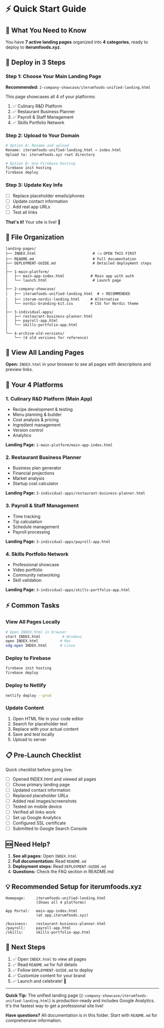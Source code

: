 # ⚡ Quick Start Guide

## 🎯 What You Need to Know

You have **7 active landing pages** organized into **4 categories**, ready to deploy to **iterumfoods.xyz**.

## 🚀 Deploy in 3 Steps

### Step 1: Choose Your Main Landing Page
**Recommended:** `2-company-showcase/iterumfoods-unified-landing.html`

This page showcases all 4 of your platforms:
1. ✅ Culinary R&D Platform
2. ✅ Restaurant Business Planner  
3. ✅ Payroll & Staff Management
4. ✅ Skills Portfolio Network

### Step 2: Upload to Your Domain
```bash
# Option A: Rename and upload
Rename: iterumfoods-unified-landing.html → index.html
Upload to: iterumfoods.xyz root directory

# Option B: Use Firebase Hosting
firebase init hosting
firebase deploy
```

### Step 3: Update Key Info
- [ ] Replace placeholder emails/phones
- [ ] Update contact information
- [ ] Add real app URLs
- [ ] Test all links

**That's it!** Your site is live! 🎉

## 📂 File Organization

```
landing-pages/
├── INDEX.html                          # 👈 OPEN THIS FIRST
├── README.md                           # Full documentation
├── DEPLOYMENT-GUIDE.md                 # Detailed deployment steps
│
├── 1-main-platform/
│   ├── main-app-index.html            # Main app with auth
│   └── launch.html                     # Launch page
│
├── 2-company-showcase/
│   ├── iterumfoods-unified-landing.html  # ⭐ RECOMMENDED
│   ├── iterum-nordic-landing.html     # Alternative
│   └── nordic-branding-kit.css        # CSS for Nordic theme
│
├── 3-individual-apps/
│   ├── restaurant-business-planner.html
│   ├── payroll-app.html
│   └── skills-portfolio-app.html
│
└── 4-archive-old-versions/
    └── (4 old versions for reference)
```

## 👀 View All Landing Pages

**Open:** `INDEX.html` in your browser to see all pages with descriptions and preview links.

## 🎨 Your 4 Platforms

### 1. Culinary R&D Platform (Main App)
- Recipe development & testing
- Menu planning & builder
- Cost analysis & pricing
- Ingredient management
- Version control
- Analytics

**Landing Page:** `1-main-platform/main-app-index.html`

### 2. Restaurant Business Planner
- Business plan generator
- Financial projections
- Market analysis
- Startup cost calculator

**Landing Page:** `3-individual-apps/restaurant-business-planner.html`

### 3. Payroll & Staff Management
- Time tracking
- Tip calculation
- Schedule management
- Payroll processing

**Landing Page:** `3-individual-apps/payroll-app.html`

### 4. Skills Portfolio Network
- Professional showcase
- Video portfolio
- Community networking
- Skill validation

**Landing Page:** `3-individual-apps/skills-portfolio-app.html`

## ⚡ Common Tasks

### View All Pages Locally
```bash
# Open INDEX.html in browser
start INDEX.html          # Windows
open INDEX.html          # Mac
xdg-open INDEX.html      # Linux
```

### Deploy to Firebase
```bash
firebase init hosting
firebase deploy
```

### Deploy to Netlify
```bash
netlify deploy --prod
```

### Update Content
1. Open HTML file in your code editor
2. Search for placeholder text
3. Replace with your actual content
4. Save and test locally
5. Upload to server

## 📋 Pre-Launch Checklist

Quick checklist before going live:

- [ ] Opened INDEX.html and viewed all pages
- [ ] Chose primary landing page
- [ ] Updated contact information
- [ ] Replaced placeholder URLs
- [ ] Added real images/screenshots
- [ ] Tested on mobile device
- [ ] Verified all links work
- [ ] Set up Google Analytics
- [ ] Configured SSL certificate
- [ ] Submitted to Google Search Console

## 🆘 Need Help?

1. **See all pages:** Open `INDEX.html`
2. **Full documentation:** Read `README.md`
3. **Deployment steps:** Read `DEPLOYMENT-GUIDE.md`
4. **Questions:** Check the FAQ section in README.md

## 💡 Recommended Setup for iterumfoods.xyz

```
Homepage:     iterumfoods-unified-landing.html
              (Shows all 4 platforms)

App Portal:   main-app-index.html
              (at app.iterumfoods.xyz)

/business:    restaurant-business-planner.html
/payroll:     payroll-app.html
/skills:      skills-portfolio-app.html
```

## 🎯 Next Steps

1. ✅ Open `INDEX.html` to view all pages
2. ✅ Read `README.md` for full details
3. ✅ Follow `DEPLOYMENT-GUIDE.md` to deploy
4. ✅ Customize content for your brand
5. ✅ Launch and celebrate! 🎉

---

**Quick Tip:** The unified landing page (`2-company-showcase/iterumfoods-unified-landing.html`) is production-ready and includes Google Analytics. It's the fastest way to get a professional site live!

**Have questions?** All documentation is in this folder. Start with `README.md` for comprehensive information.

